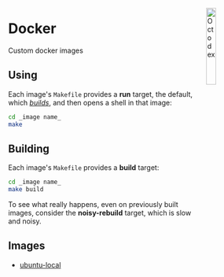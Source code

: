 <img src="https://random-octodex.herokuapp.com/random" alt="Octodex"
align="right" height="20%" width="20%"/>

# Docker

Custom docker images

## Using

Each image's `Makefile` provides a **run** target, the default, which
[_builds_](#building), and then opens a shell in that image:

```sh
cd _image name_
make
```

## Building

Each image's `Makefile` provides a **build** target:

```sh
cd _image name_
make build
```

To see what really happens, even on previously built images, consider the
**noisy-rebuild** target, which is slow and noisy.

## Images

* [ubuntu-local](ubuntu-local/)
